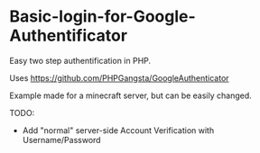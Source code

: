 # Basic-login-for-Google-Authentificator
Easy two step authentification in PHP.



Uses https://github.com/PHPGangsta/GoogleAuthenticator


Example made for a minecraft server, but can be easily changed.



TODO:
  - Add "normal" server-side Account Verification with Username/Password
